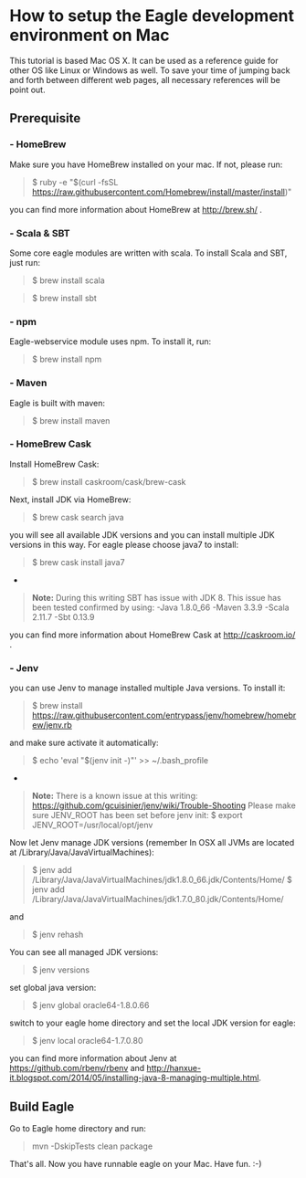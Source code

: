How to setup the Eagle development environment on Mac
===============================================

This tutorial is based Mac OS X. It can be used as a reference guide for other OS like Linux or Windows as well.  To save your time of jumping back and forth between different web pages, all necessary references will be point out. 

Prerequisite
-------

### - HomeBrew 
Make sure you have HomeBrew installed on your mac. If not, please run:

>\$ ruby -e "$(curl -fsSL https://raw.githubusercontent.com/Homebrew/install/master/install)"

you can find more information about HomeBrew at http://brew.sh/ .

### - Scala & SBT
Some core eagle modules are written with scala. To install Scala and SBT, just run:

> $ brew install scala

> $ brew install sbt

### - npm

Eagle-webservice module uses npm. To install it, run:

> $ brew install npm


### - Maven
Eagle is built with maven:
> 
> $ brew install maven


### - HomeBrew Cask 
Install HomeBrew Cask:
> $ brew install caskroom/cask/brew-cask

Next, install JDK via HomeBrew:

> $ brew cask search java

you will see all available JDK versions and you can install multiple JDK versions in this way. For eagle please choose java7 to install:

> $ brew cask install java7

-
> **Note:**
> During this writing SBT has issue with JDK 8. This issue has been tested confirmed by using: 
> -Java 1.8.0_66
> -Maven 3.3.9
> -Scala 2.11.7
> -Sbt 0.13.9

you can find more information about HomeBrew Cask at http://caskroom.io/ .

### - Jenv 

you can use Jenv to manage installed multiple Java versions. To install it:
> $ brew install https://raw.githubusercontent.com/entrypass/jenv/homebrew/homebrew/jenv.rb

and make sure activate it automatically:

> \$ echo 'eval "$(jenv init -)"' >> ~/.bash_profile

-
> **Note:**
> There is a known issue at this writing: https://github.com/gcuisinier/jenv/wiki/Trouble-Shooting
> Please make sure JENV_ROOT has been set before jenv init:
> $ export JENV_ROOT=/usr/local/opt/jenv

Now let Jenv manage JDK versions (remember In OSX all JVMs are located at /Library/Java/JavaVirtualMachines):

> \$ jenv add /Library/Java/JavaVirtualMachines/jdk1.8.0_66.jdk/Contents/Home/
$ jenv add /Library/Java/JavaVirtualMachines/jdk1.7.0_80.jdk/Contents/Home/

and

> $ jenv rehash

You can see all managed JDK versions:

> $ jenv versions

set global java version:

> $ jenv global oracle64-1.8.0.66

switch to your eagle home directory and set the local JDK version for eagle:

> $ jenv local oracle64-1.7.0.80

you can find more information about Jenv at https://github.com/rbenv/rbenv and http://hanxue-it.blogspot.com/2014/05/installing-java-8-managing-multiple.html.

Build Eagle
-----------

Go to Eagle home directory and run:

> mvn -DskipTests clean package

That's all. Now you have runnable eagle on your Mac. Have fun. :-)
